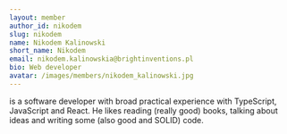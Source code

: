 ```yaml
---
layout: member
author_id: nikodem
slug: nikodem
name: Nikodem Kalinowski
short_name: Nikodem
email: nikodem.kalinowskia@brightinventions.pl
bio: Web developer
avatar: /images/members/nikodem_kalinowski.jpg
---
```

is a software developer with broad practical experience with TypeScript, JavaScript and React. He likes reading (really good) books, talking about ideas and writing some (also good and SOLID) code. 

